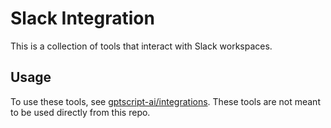 # Slack Integration

This is a collection of tools that interact with Slack workspaces.

## Usage

To use these tools, see [gptscript-ai/integrations](https://github.com/gptscript-ai/integrations). These tools are not meant to be used directly from this repo.
